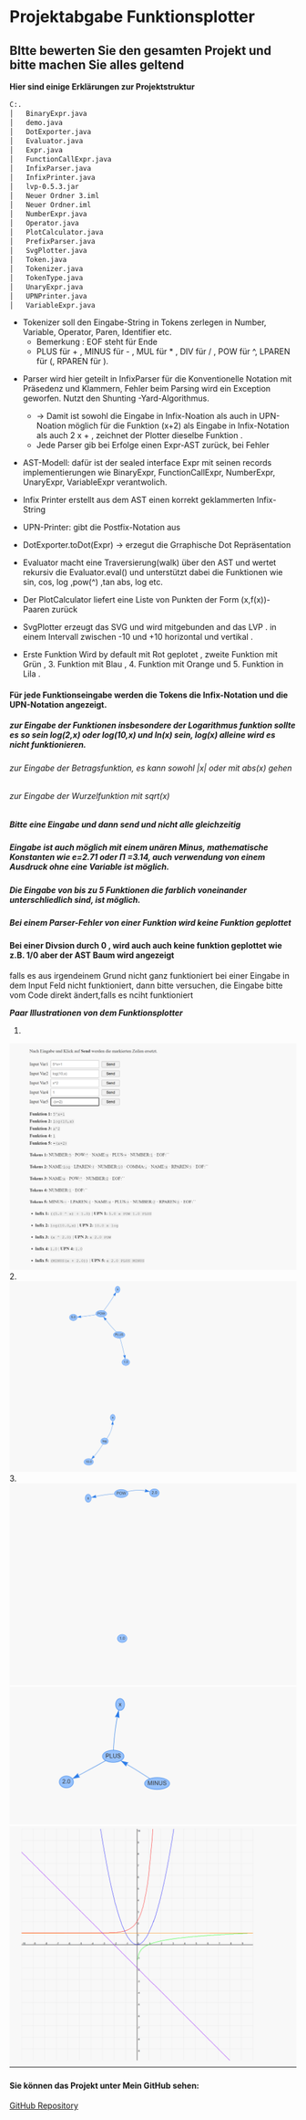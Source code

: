 # Projektabgabe Funktionsplotter
## BItte bewerten Sie den gesamten Projekt und bitte machen Sie alles geltend 

**Hier sind einige Erklärungen zur Projektstruktur**

```
C:.
│   BinaryExpr.java
│   demo.java
│   DotExporter.java
│   Evaluator.java
│   Expr.java
│   FunctionCallExpr.java
│   InfixParser.java
│   InfixPrinter.java
│   lvp-0.5.3.jar
│   Neuer Ordner 3.iml
│   Neuer Ordner.iml
│   NumberExpr.java
│   Operator.java
│   PlotCalculator.java
│   PrefixParser.java
│   SvgPlotter.java
│   Token.java
│   Tokenizer.java
│   TokenType.java
│   UnaryExpr.java
│   UPNPrinter.java
│   VariableExpr.java
```

- Tokenizer soll den Eingabe-String in Tokens zerlegen in Number, Variable, Operator, Paren, Identifier etc.
  - Bemerkung : EOF steht für Ende
  - PLUS für + , MINUS für - , MUL für * , DIV für / , POW für ^,
    LPAREN für (, RPAREN für ).

+ Parser wird hier geteilt in InfixParser für die Konventionelle Notation mit Präsedenz und Klammern, Fehler beim Parsing wird ein Exception geworfen. Nutzt den Shunting -Yard-Algorithmus.
  + -> Damit ist sowohl die Eingabe in Infix-Noation als auch in UPN-Noation möglich für die Funktion (x+2) als Eingabe in Infix-Notation als auch 2 x + , zeichnet der Plotter dieselbe Funktion .
  + Jede Parser gib bei Erfolge einen Expr-AST zurück, bei Fehler 
+ AST-Modell: dafür ist der sealed interface Expr mit seinen records implementierungen wie BinaryExpr, FunctionCallExpr, NumberExpr, UnaryExpr, VariableExpr verantwolich.
+ Infix Printer erstellt aus dem AST einen korrekt geklammerten Infix-String 
+ UPN-Printer: gibt die Postfix-Notation aus 
+ DotExporter.toDot(Expr) -> erzegut die Grraphische Dot Repräsentation 
+ Evaluator macht eine Traversierung(walk) über den AST und wertet rekursiv die Evaluator.eval() und unterstützt  dabei die Funktionen wie sin, cos, log ,pow(^) ,tan abs, log etc. 
+ Der PlotCalculator liefert eine Liste von Punkten der Form (x,f(x))-Paaren zurück 
+ SvgPlotter erzeugt das SVG und wird mitgebunden and das LVP . in einem Intervall zwischen -10 und +10 horizontal und vertikal .

+ Erste Funktion Wird by default mit Rot geplotet , zweite Funktion mit Grün , 3. Funktion mit Blau , 4. Funktion mit Orange und 5. Funktion in Lila .

#### Für jede Funktionseingabe werden die Tokens die Infix-Notation und die UPN-Notation angezeigt.

##### zur Eingabe der Funktionen insbesondere der Logarithmus funktion sollte es so sein log(2,x) oder log(10,x) und ln(x) sein, log(x) alleine wird es nicht funktionieren.

###### zur Eingabe der Betragsfunktion, es kann sowohl |x| oder mit abs(x) gehen 

###### zur Eingabe der Wurzelfunktion mit sqrt(x)

##### Bitte eine Eingabe und dann send und nicht alle gleichzeitig
##### Eingabe ist auch möglich mit einem unären Minus, mathematische Konstanten wie $e$=2.71 oder $\Pi$ =3.14, auch verwendung von einem Ausdruck ohne eine Variable ist möglich.

##### Die Eingabe von bis zu 5 Funktionen die farblich voneinander unterschliedlich sind, ist möglich.
##### Bei einem Parser-Fehler von einer Funktion wird keine Funktion geplottet
#### Bei einer Divsion durch 0 , wird auch auch keine funktion geplottet wie z.B. 1/0 aber der AST Baum wird angezeigt 

falls es aus irgendeinem Grund nicht ganz funktioniert bei einer Eingabe in dem Input Feld nicht funktioniert, dann bitte versuchen, die Eingabe bitte vom Code direkt ändert,falls es nciht funktioniert

***Paar Illustrationen von dem Funktionsplotter***

1.
![Bild1](./Screenshot%202025-07-10%20204208.png)
2.
![Bild2](./Screenshot%202025-07-10%20204251.png)
3.
![Bild3](./Screenshot%202025-07-10%20204320.png)
![Bild4](./Screenshot%202025-07-10%20204337.png)
![Bild5](./Screenshot%202025-07-10%20204400.png)

#### Sie können das Projekt unter Mein GitHub sehen:
[GitHub Repository](https://github.com/omaraljasem7/FunctionPlotterProject.git)